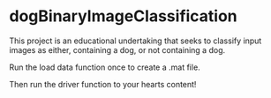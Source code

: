 # dogBinaryImageClassification
This project is an educational undertaking that seeks to classify input images as either, containing a dog, or not containing a dog.

Run the load data function once to create a .mat file.

Then run the driver function to your hearts content!
